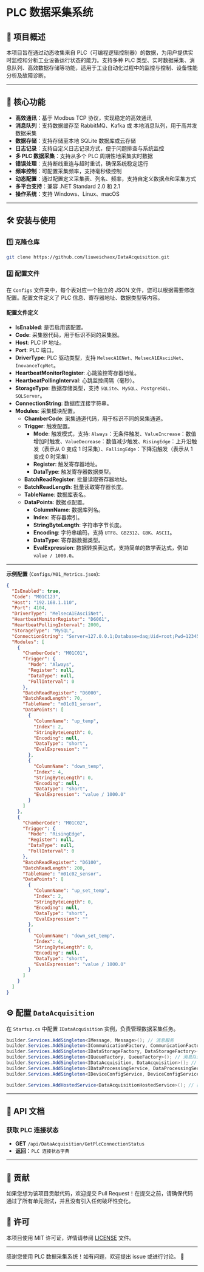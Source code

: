 # PLC 数据采集系统

## 📌 项目概述

本项目旨在通过动态收集来自 PLC（可编程逻辑控制器）的数据，为用户提供实时监控和分析工业设备运行状态的能力。支持多种 PLC 类型、实时数据采集、消息队列、高效数据存储等功能，适用于工业自动化过程中的监控与控制、设备性能分析及故障诊断。

---

## 🚀 核心功能

- **高效通讯**：基于 Modbus TCP 协议，实现稳定的高效通讯
- **消息队列**：支持数据缓存至 RabbitMQ、Kafka 或 本地消息队列，用于高并发数据采集
- **数据存储**：支持存储至本地 SQLite 数据库或云存储
- **日志记录**：支持自定义日志记录方式，便于问题排查与系统监控
- **多 PLC 数据采集**：支持从多个 PLC 周期性地采集实时数据
- **错误处理**：支持断线重连与超时重试，确保系统稳定运行
- **频率控制**：可配置采集频率，支持毫秒级控制
- **动态配置**：通过配置定义采集表、列名、频率，支持自定义数据点和采集方式
- **多平台支持**：兼容 .NET Standard 2.0 和 2.1
- **操作系统**：支持 Windows、Linux、macOS

---

## 🛠️ 安装与使用

### 1️⃣ 克隆仓库

```bash
git clone https://github.com/liuweichaox/DataAcquisition.git
```

### 2️⃣ 配置文件

在 `Configs` 文件夹中，每个表对应一个独立的 JSON 文件，您可以根据需要修改配置。配置文件定义了 PLC 信息、寄存器地址、数据类型等内容。

#### 配置文件定义

- **IsEnabled**: 是否启用该配置。
- **Code**: 采集器代码，用于标识不同的采集器。
- **Host**: PLC IP 地址。
- **Port**: PLC 端口。
- **DriverType**: PLC 驱动类型，支持 `MelsecA1ENet`、`MelsecA1EAsciiNet`、`InovanceTcpNet`。
- **HeartbeatMonitorRegister**: 心跳监控寄存器地址。
- **HeartbeatPollingInterval**: 心跳监控间隔（毫秒）。
- **StorageType**: 数据存储类型，支持 `SQLite`、`MySQL`、`PostgreSQL`、`SQLServer`。
- **ConnectionString**: 数据库连接字符串。
- **Modules**: 采集模块配置。
  - **ChamberCode**: 采集通道代码，用于标识不同的采集通道。
  - **Trigger**: 触发配置。
    - **Mode**: 触发模式，支持: `Always`：无条件触发、`ValueIncrease`：数值增加时触发、`ValueDecrease`：数值减少触发、`RisingEdge`：上升沿触发（表示从 0 变成 1 时采集）、`FallingEdge`：下降沿触发（表示从 1 变成 0 时采集）
    - **Register**: 触发寄存器地址。
    - **DataType**: 触发寄存器数据类型。
  - **BatchReadRegister**: 批量读取寄存器地址。
  - **BatchReadLength**: 批量读取寄存器长度。
  - **TableName**: 数据库表名。
  - **DataPoints**: 数据点配置。
    - **ColumnName**: 数据库列名。
    - **Index**: 寄存器索引。
    - **StringByteLength**: 字符串字节长度。
    - **Encoding**: 字符串编码，支持 `UTF8`、`GB2312`、`GBK`、`ASCII`。
    - **DataType**: 寄存器数据类型。
    - **EvalExpression**: 数据转换表达式，支持简单的数学表达式，例如 `value / 1000.0`。

---

**示例配置** (`Configs/M01_Metrics.json`):

```json
{
  "IsEnabled": true,
  "Code": "M01C123",
  "Host": "192.168.1.110",
  "Port": 4104,
  "DriverType": "MelsecA1EAsciiNet",
  "HeartbeatMonitorRegister": "D6061",
  "HeartbeatPollingInterval": 2000,
  "StorageType": "MySQL",
  "ConnectionString": "Server=127.0.0.1;Database=daq;Uid=root;Pwd=123456;Connect Timeout=30;SslMode=None;",
  "Modules": [
    {
      "ChamberCode": "M01C01",
      "Trigger": {
        "Mode": "Always",
        "Register": null,
        "DataType": null,
        "PollInterval": 0
      },
      "BatchReadRegister": "D6000",
      "BatchReadLength": 70,
      "TableName": "m01c01_sensor",
      "DataPoints": [
        {
          "ColumnName": "up_temp",
          "Index": 2,
          "StringByteLength": 0,
          "Encoding": null,
          "DataType": "short",
          "EvalExpression": ""
        },
        {
          "ColumnName": "down_temp",
          "Index": 4,
          "StringByteLength": 0,
          "Encoding": null,
          "DataType": "short",
          "EvalExpression": "value / 1000.0"
        }
      ]
    },
    {
      "ChamberCode": "M01C02",
      "Trigger": {
        "Mode": "RisingEdge",
        "Register": null,
        "DataType": null,
        "PollInterval": 0
      },
      "BatchReadRegister": "D6100",
      "BatchReadLength": 200,
      "TableName": "m01c02_sensor",
      "DataPoints": [
        {
          "ColumnName": "up_set_temp",
          "Index": 2,
          "StringByteLength": 0,
          "Encoding": null,
          "DataType": "short",
          "EvalExpression": ""
        },
        {
          "ColumnName": "down_set_temp",
          "Index": 4,
          "StringByteLength": 0,
          "Encoding": null,
          "DataType": "short",
          "EvalExpression": "value / 1000.0"
        }
      ]
    }
  ]
}
```

## ⚙️ 配置 `DataAcquisition`

在 `Startup.cs` 中配置 `IDataAcquisition` 实例，负责管理数据采集任务。

```csharp
builder.Services.AddSingleton<IMessage, Message>(); // 消息服务
builder.Services.AddSingleton<ICommunicationFactory, CommunicationFactory>(); // 通讯工厂
builder.Services.AddSingleton<IDataStorageFactory, DataStorageFactory>(); // 数据存储工厂
builder.Services.AddSingleton<IQueueFactory, QueueFactory>(); // 消息队列工厂
builder.Services.AddSingleton<IDataAcquisition, DataAcquisition>(); // 数据采集服务
builder.Services.AddSingleton<IDataProcessingService, DataProcessingService>(); // 数据处理服务
builder.Services.AddSingleton<IDeviceConfigService, DeviceConfigService>(); // 设备配置服务

builder.Services.AddHostedService<DataAcquisitionHostedService>(); // 数据采集托管服务
```

---

## 📑 API 文档

### 获取 PLC 连接状态

- **GET** `/api/DataAcquisition/GetPlcConnectionStatus`
- **返回**：`PLC 连接状态字典`

---

## 🤝 贡献

如果您想为该项目贡献代码，欢迎提交 Pull Request！在提交之前，请确保代码通过了所有单元测试，并且没有引入任何破坏性变化。

## 📄 许可

本项目使用 MIT 许可证，详情请参阅 [LICENSE](LICENSE) 文件。

---

感谢您使用 PLC 数据采集系统！如有问题，欢迎提出 issue 或进行讨论。 🎉

---
